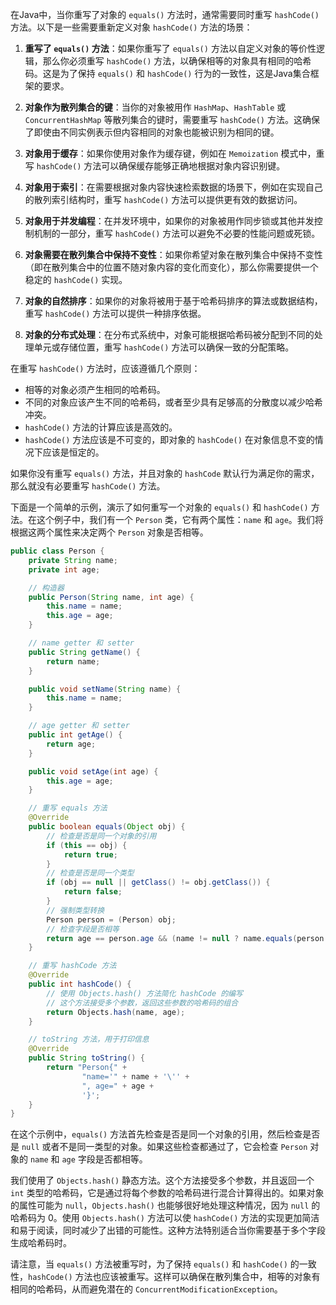 在Java中，当你重写了对象的 `equals()` 方法时，通常需要同时重写 `hashCode()` 方法。以下是一些需要重新定义对象 `hashCode()` 方法的场景：

1. **重写了 `equals()` 方法**：如果你重写了 `equals()` 方法以自定义对象的等价性逻辑，那么你必须重写 `hashCode()` 方法，以确保相等的对象具有相同的哈希码。这是为了保持 `equals()` 和 `hashCode()` 行为的一致性，这是Java集合框架的要求。

2. **对象作为散列集合的键**：当你的对象被用作 `HashMap`、`HashTable` 或 `ConcurrentHashMap` 等散列集合的键时，需要重写 `hashCode()` 方法。这确保了即使由不同实例表示但内容相同的对象也能被识别为相同的键。

3. **对象用于缓存**：如果你使用对象作为缓存键，例如在 `Memoization` 模式中，重写 `hashCode()` 方法可以确保缓存能够正确地根据对象内容识别键。

4. **对象用于索引**：在需要根据对象内容快速检索数据的场景下，例如在实现自己的散列索引结构时，重写 `hashCode()` 方法可以提供更有效的数据访问。

5. **对象用于并发编程**：在并发环境中，如果你的对象被用作同步锁或其他并发控制机制的一部分，重写 `hashCode()` 方法可以避免不必要的性能问题或死锁。

6. **对象需要在散列集合中保持不变性**：如果你希望对象在散列集合中保持不变性（即在散列集合中的位置不随对象内容的变化而变化），那么你需要提供一个稳定的 `hashCode()` 实现。

7. **对象的自然排序**：如果你的对象将被用于基于哈希码排序的算法或数据结构，重写 `hashCode()` 方法可以提供一种排序依据。

8. **对象的分布式处理**：在分布式系统中，对象可能根据哈希码被分配到不同的处理单元或存储位置，重写 `hashCode()` 方法可以确保一致的分配策略。

在重写 `hashCode()` 方法时，应该遵循几个原则：
- 相等的对象必须产生相同的哈希码。
- 不同的对象应该产生不同的哈希码，或者至少具有足够高的分散度以减少哈希冲突。
- `hashCode()` 方法的计算应该是高效的。
- `hashCode()` 方法应该是不可变的，即对象的 `hashCode()` 在对象信息不变的情况下应该是恒定的。

如果你没有重写 `equals()` 方法，并且对象的 `hashCode` 默认行为满足你的需求，那么就没有必要重写 `hashCode()` 方法。

下面是一个简单的示例，演示了如何重写一个对象的 `equals()` 和 `hashCode()` 方法。在这个例子中，我们有一个 `Person` 类，它有两个属性：`name` 和 `age`。我们将根据这两个属性来决定两个 `Person` 对象是否相等。

```java
public class Person {
    private String name;
    private int age;

    // 构造器
    public Person(String name, int age) {
        this.name = name;
        this.age = age;
    }

    // name getter 和 setter
    public String getName() {
        return name;
    }

    public void setName(String name) {
        this.name = name;
    }

    // age getter 和 setter
    public int getAge() {
        return age;
    }

    public void setAge(int age) {
        this.age = age;
    }

    // 重写 equals 方法
    @Override
    public boolean equals(Object obj) {
        // 检查是否是同一个对象的引用
        if (this == obj) {
            return true;
        }
        // 检查是否是同一个类型
        if (obj == null || getClass() != obj.getClass()) {
            return false;
        }
        // 强制类型转换
        Person person = (Person) obj;
        // 检查字段是否相等
        return age == person.age && (name != null ? name.equals(person.name) : person.name == null);
    }

    // 重写 hashCode 方法
    @Override
    public int hashCode() {
        // 使用 Objects.hash() 方法简化 hashCode 的编写
        // 这个方法接受多个参数，返回这些参数的哈希码的组合
        return Objects.hash(name, age);
    }

    // toString 方法，用于打印信息
    @Override
    public String toString() {
        return "Person{" +
                "name='" + name + '\'' +
                ", age=" + age +
                '}';
    }
}
```

在这个示例中，`equals()` 方法首先检查是否是同一个对象的引用，然后检查是否是 `null` 或者不是同一类型的对象。如果这些检查都通过了，它会检查 `Person` 对象的 `name` 和 `age` 字段是否都相等。

我们使用了 `Objects.hash()` 静态方法。这个方法接受多个参数，并且返回一个 `int` 类型的哈希码，它是通过将每个参数的哈希码进行混合计算得出的。如果对象的属性可能为 `null`，`Objects.hash()` 也能够很好地处理这种情况，因为 `null` 的哈希码为 0。使用 `Objects.hash()` 方法可以使 `hashCode()` 方法的实现更加简洁和易于阅读，同时减少了出错的可能性。这种方法特别适合当你需要基于多个字段生成哈希码时。

请注意，当 `equals()` 方法被重写时，为了保持 `equals()` 和 `hashCode()` 的一致性，`hashCode()` 方法也应该被重写。这样可以确保在散列集合中，相等的对象有相同的哈希码，从而避免潜在的 `ConcurrentModificationException`。